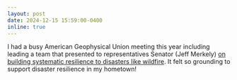 ```yaml
---
layout: post
date: 2024-12-15 15:59:00-0400
inline: true
---
```


I had a busy American Geophysical Union meeting this year including leading a team that presented to representatives Senator (Jeff Merkely) [on building systematic resilience to disasters like wildfire](https://www.linkedin.com/feed/update/urn:li:activity:7272732879107829760/). It felt so grounding to support disaster resilience in my hometown!